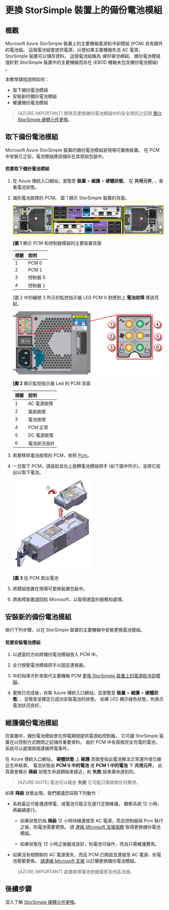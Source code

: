 <properties 
   pageTitle="更換 StorSimple 裝置上的電池 | Microsoft Azure"
   description="描述如何取下、更換和維護 StorSimple 裝置上的備份電池模組。"
   services="storsimple"
   documentationCenter=""
   authors="alkohli"
   manager="carolz"
   editor="" />
<tags 
   ms.service="storsimple"
   ms.devlang="NA"
   ms.topic="article"
   ms.tgt_pltfrm="NA"
   ms.workload="TBD"
   ms.date="12/02/2015"
   ms.author="alkohli" />

# 更換 StorSimple 裝置上的備份電池模組

## 概觀

Microsoft Azure StorSimple 裝置上的主要機箱電源和冷卻模組 (PCM) 具有額外的電池組。 這個電池組會提供電源，以便如果主要機箱失去 AC 電源，StorSimple 裝置可以儲存資料。 這個電池組稱為 *備份電池模組*。 備份電池模組僅針對 StorSimple 裝置中的主要機箱而存在 (EBOD 機箱未包含備份電池模組) 。 

本教學課程說明如何：

- 取下備份電池模組 
- 安裝新的備份電池模組
- 維護備份電池模組

>[AZURE.IMPORTANT] 移除及更換備份電池模組中的安全資訊之前請 [簡介 StorSimple 硬體元件更換](storsimple-hardware-component-replacement.md)。

## 取下備份電池模組

Microsoft Azure StorSimple 裝置的備份電池模組是現場可置換裝置。 在 PCM 中安裝它之前，電池模組應該儲存在其原始包裝中。

#### 若要取下備份電池模組

1. 在 Azure 傳統入口網站，瀏覽至 **裝置** > **維護** > **硬體狀態**。 在 **共用元件**, ，查看電池狀態。

2. 識別電池故障的 PCM。 圖 1 顯示 StorSimple 裝置的背面。

    ![裝置主要機箱模組的後擋板](./media/storsimple-battery-replacement/IC740994.png)

    **[圖 1** 顯示 PCM 和控制器模組的主要裝置背面

  	|標籤|說明|
  	|:----|:----------|
  	|1|PCM 0|
  	|2|PCM 1|
  	|3|控制器 0|
  	|4|控制器 1|

    [圖 2 中的編號 3 所示的監控指示器 LED PCM 0 對應到上 **電池故障** 應該亮起。

    ![裝置後擋板 PCM 監視 LED 指示燈](./media/storsimple-battery-replacement/IC740992.png)

    **[圖 2** 顯示監控指示器 Led 的 PCM 背面

  	|標籤|說明|
  	|:---|:-----------|
  	|1|AC 電源故障|
  	|2|風扇故障|
  	|3|電池故障|
  	|4|PCM 正常|
  	|5|DC 電源故障|
  	|6|電池狀況良好|

3. 若要移除電池故障的 PCM，依照 [Pcm](storsimple-power-cooling-module-replacement.md#remove-a-pcm)。

4. 一旦取下 PCM，請提起並向上旋轉電池模組把手 (如下圖中所示)，並將它拔出以取下電池。

    ![從 pcm 取出電池](./media/storsimple-battery-replacement/IC741019.png)

    **[圖 3** 從 PCM 取出電池

5. 將模組放置在現場可更換裝置包裝中。

6. 將故障裝置退回給 Microsoft，以取得適當的服務和處理。

## 安裝新的備份電池模組

執行下列步驟，以在 StorSimple 裝置的主要機箱中安裝更換電池模組。

#### 若要安裝電池模組

1. 以適當的方向將備份電池模組放入 PCM 中。

2. 全力按壓電池模組把手以固定連接器。

3. 中的指導方針來取代主要機箱 PCM [更換 StorSimple 裝置上的電源和冷卻模組](storsimple-power-cooling-module-replacement.md)。

4. 更換已完成後，存取 Azure 傳統入口網站，並瀏覽至 **裝置** > **維護** > **硬體狀態**, ，並檢查並確定已成功安裝電池的狀態。 如果 LED 顯示綠色狀態，則表示電池狀況良好。

## 維護備份電池模組

在裝置中，備份電池模組會在停電期間提供電源給控制器。 它可讓 StorSimple 裝置在以控制方式關閉之前儲存重要資料。 由於 PCM 中有兩個完全充電的電池，系統可以處理兩個連續停電事件。

在 Azure 傳統入口網站， **硬體狀態** 上 **維護** 頁面會指出電池無法正常運作或已接近生命結束。 電池狀態由 **PCM 0 中的電池** 或 **PCM 1 中的電池** 下 **共用元件**。 此頁面會顯示 **降級** 狀態生命週期結束接近，和 **失敗** 結束壽命達到的。 

>[AZURE.NOTE] 電池可以報告 **失敗** 它可能只需收取任何費用。
 
如果 **降級** 狀態出現，我們建議您採取下列動作 ︰

- 系統最近可能遭遇停電，或電池可能正在進行定期維護。 觀察系統 12 小時，再繼續進行。

    - 如果狀態仍為 **降級** 12 小時持續連接至 AC 電源，而且控制器與 Pcm 執行之後，則電池需要更換。 請 [連絡 Microsoft 支援服務](storsimple-contact-microsoft-support.md) 取得更換備份電池模組。

    - 如果狀態在 12 小時之後變成良好，則電池可操作，而且只需維護費用。

- 如果沒有相關聯的 AC 電源喪失，而且 PCM 已開啟並連接至 AC 電源，則電池需要更換。 [請連絡 Microsoft 支援](storsimple-contact-microsoft-support.md) 以訂購更換備份電池模組。

>[AZURE.IMPORTANT] 處置故障電池依據國家及地區法規。 

## 後續步驟

深入了解 [StorSimple 硬體元件更換](storsimple-hardware-component-replacement.md)。


